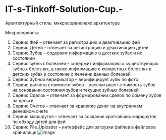 # IT-s-Tinkoff-Solution-Cup.-


Архитектурный стиль: микросервиснаях архитектура

Микросервисы:
1.	Сервис Фей – отвечает за регистрацию и деактивацию фей
2.	Сервис Детей – отвечает за регистрацию и деактивацию детей
3.	Сервис Зубов – содержит информацию о дестких зубах и их состоянии
4.	Сервис зубных болезней – содержит информацию о существующих зубных болезнях, а также информацию о конкретных болезнях в детских зубах и состояние о лечении данных болезней
5.	Сервис Зубной верификатор – верифицирует зубы по фото
6.	Сервис расчета стоимости зубов – рассчитывает стоимость зубов на основании состояния зубов и текущих зубных болезней
7.	Сервис Сделок – отвечает за формировании сделок по обмену зубов на деньги
8.	Сервис Счетов – отвечает за хранение денег на внутреннем денежном счете
9.	Сервис маршрутов – отвечает за создание кратчайших маршрутов по обходу детей для фей
10.	Сервис File_Uploader – интерфейс для загрузки файлов в файловое хранилище
![image](https://user-images.githubusercontent.com/88509179/232249437-c3fe1f00-21ff-47be-8ce0-d4f50f498799.png)
